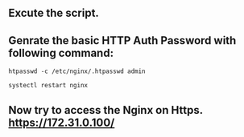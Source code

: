 ## Excute the script.

## Genrate the basic HTTP Auth Password with following command:
```
htpasswd -c /etc/nginx/.htpasswd admin

systectl restart nginx
```

## Now try to access the Nginx on Https. https://172.31.0.100/
